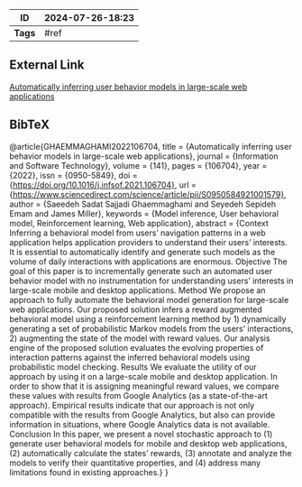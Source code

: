 | ID       | 2024-07-26-18:23 |
| -------- | ---------------- |
| **Tags** | #ref             |
## External Link

[Automatically inferring user behavior models in large-scale web applications](https://www.sciencedirect.com/science/article/abs/pii/S0950584921001579?via%3Dihub)
## BibTeX

@article{GHAEMMAGHAMI2022106704,
title = {Automatically inferring user behavior models in large-scale web applications},
journal = {Information and Software Technology},
volume = {141},
pages = {106704},
year = {2022},
issn = {0950-5849},
doi = {https://doi.org/10.1016/j.infsof.2021.106704},
url = {https://www.sciencedirect.com/science/article/pii/S0950584921001579},
author = {Saeedeh Sadat Sajjadi Ghaemmaghami and Seyedeh Sepideh Emam and James Miller},
keywords = {Model inference, User behavioral model, Reinforcement learning, Web application},
abstract = {Context
Inferring a behavioral model from users’ navigation patterns in a web application helps application providers to understand their users’ interests. It is essential to automatically identify and generate such models as the volume of daily interactions with applications are enormous.
Objective
The goal of this paper is to incrementally generate such an automated user behavior model with no instrumentation for understanding users’ interests in large-scale mobile and desktop applications.
Method
We propose an approach to fully automate the behavioral model generation for large-scale web applications. Our proposed solution infers a reward augmented behavioral model using a reinforcement learning method by 1) dynamically generating a set of probabilistic Markov models from the users’ interactions, 2) augmenting the state of the model with reward values. Our analysis engine of the proposed solution evaluates the evolving properties of interaction patterns against the inferred behavioral models using probabilistic model checking.
Results
We evaluate the utility of our approach by using it on a large-scale mobile and desktop application. In order to show that it is assigning meaningful reward values, we compare these values with results from Google Analytics (as a state-of-the-art approach). Empirical results indicate that our approach is not only compatible with the results from Google Analytics, but also can provide information in situations, where Google Analytics data is not available.
Conclusion
In this paper, we present a novel stochastic approach to (1) generate user behavioral models for mobile and desktop web applications, (2) automatically calculate the states’ rewards, (3) annotate and analyze the models to verify their quantitative properties, and (4) address many limitations found in existing approaches.}
}